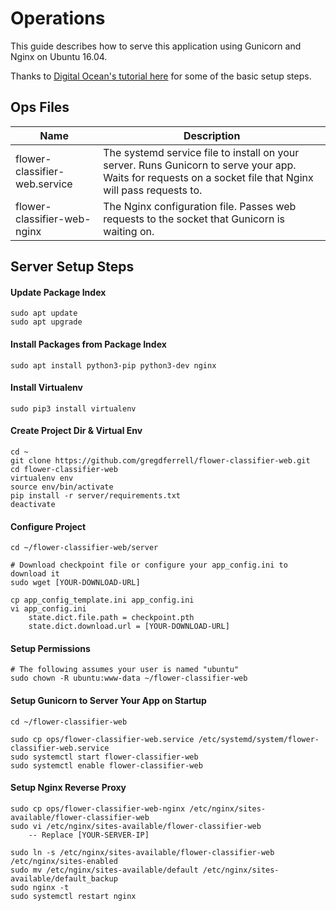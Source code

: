 # Operations
This guide describes how to serve this application using Gunicorn and Nginx on Ubuntu 16.04.

Thanks to [Digital Ocean's tutorial here](https://www.digitalocean.com/community/tutorials/how-to-serve-flask-applications-with-gunicorn-and-nginx-on-ubuntu-16-04) for some of the basic setup steps.

## Ops Files

Name | Description
------------ | -------------
flower-classifier-web.service | The systemd service file to install on your server. Runs Gunicorn to serve your app. Waits for requests on a socket file that Nginx will pass requests to.
flower-classifier-web-nginx | The Nginx configuration file. Passes web requests to the socket that Gunicorn is waiting on.

## Server Setup Steps

#### Update Package Index
```
sudo apt update
sudo apt upgrade
```

#### Install Packages from Package Index
```
sudo apt install python3-pip python3-dev nginx
```

#### Install Virtualenv
```
sudo pip3 install virtualenv
```

#### Create Project Dir & Virtual Env
```
cd ~
git clone https://github.com/gregdferrell/flower-classifier-web.git
cd flower-classifier-web
virtualenv env
source env/bin/activate
pip install -r server/requirements.txt
deactivate
```

#### Configure Project
```
cd ~/flower-classifier-web/server

# Download checkpoint file or configure your app_config.ini to download it
sudo wget [YOUR-DOWNLOAD-URL]

cp app_config_template.ini app_config.ini
vi app_config.ini
    state.dict.file.path = checkpoint.pth
    state.dict.download.url = [YOUR-DOWNLOAD-URL]
```

#### Setup Permissions
```
# The following assumes your user is named "ubuntu"
sudo chown -R ubuntu:www-data ~/flower-classifier-web
```

#### Setup Gunicorn to Server Your App on Startup
```
cd ~/flower-classifier-web

sudo cp ops/flower-classifier-web.service /etc/systemd/system/flower-classifier-web.service
sudo systemctl start flower-classifier-web
sudo systemctl enable flower-classifier-web
```

#### Setup Nginx Reverse Proxy
```
sudo cp ops/flower-classifier-web-nginx /etc/nginx/sites-available/flower-classifier-web
sudo vi /etc/nginx/sites-available/flower-classifier-web
    -- Replace [YOUR-SERVER-IP]

sudo ln -s /etc/nginx/sites-available/flower-classifier-web /etc/nginx/sites-enabled
sudo mv /etc/nginx/sites-available/default /etc/nginx/sites-available/default_backup
sudo nginx -t
sudo systemctl restart nginx
```
